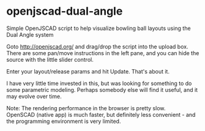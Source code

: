 # openjscad-dual-angle
Simple OpenJSCAD script to help visualize bowling ball layouts using the Dual Angle system

Goto http://openjscad.org/ and drag/drop the script into the upload box.  
There are some pan/move instructions in the left pane, and you can hide the source with the little slider control.

Enter your layout/release params and hit Update.  That's about it.  

I have very little time invested in this, but was looking for something to do some parametric modeling.
Perhaps somebody else will find it useful, and it may evolve over time.

Note: The rendering performance in the browser is pretty slow.  
OpenSCAD (native app) is much faster, but definitely less convenient - and the programming environment is very limited.
